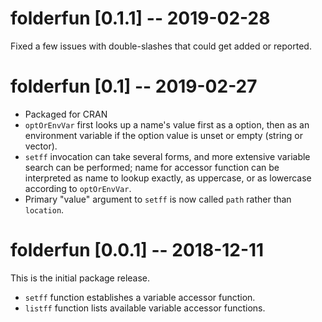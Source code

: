 
# folderfun [0.1.1] -- 2019-02-28

Fixed a few issues with double-slashes that could get added or reported.

# folderfun [0.1] -- 2019-02-27

* Packaged for CRAN
* `optOrEnvVar` first looks up a name's value first as a option, then as an environment variable if the option value is unset or empty (string or vector).
* `setff` invocation can take several forms, and more extensive variable search can be performed; name for accessor function can be interpreted as name to lookup exactly, as uppercase, or as lowercase according to `optOrEnvVar`.
* Primary "value" argument to `setff` is now called `path` rather than `location`.

# folderfun [0.0.1] -- 2018-12-11

This is the initial package release.

* `setff` function establishes a variable accessor function.
* `listff` function lists available variable accessor functions.
